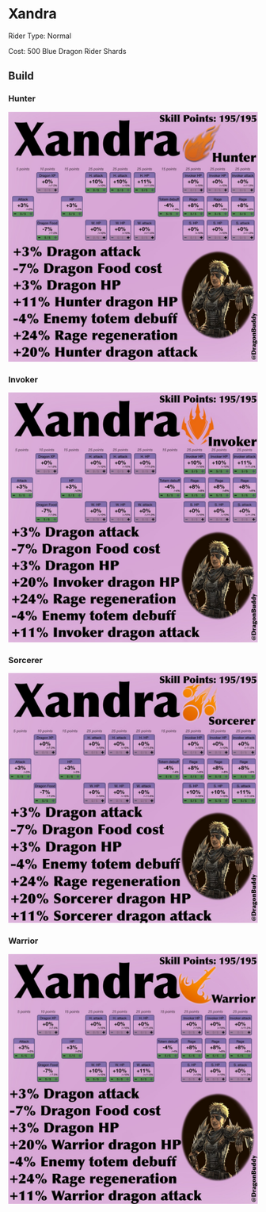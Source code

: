 # Xandra
Rider Type: Normal

Cost: 500 Blue Dragon Rider Shards

## Build
### Hunter
![](https://raw.githubusercontent.com/jducharme/blitzking/master/wiki/assets/riders/xandra_hunter.jpg)

### Invoker
![](https://raw.githubusercontent.com/jducharme/blitzking/master/wiki/assets/riders/xandra_invoker.jpg)

### Sorcerer
![](https://raw.githubusercontent.com/jducharme/blitzking/master/wiki/assets/riders/xandra_sorc.jpg)

### Warrior
![](https://raw.githubusercontent.com/jducharme/blitzking/master/wiki/assets/riders/xandra_warrior.jpg)
